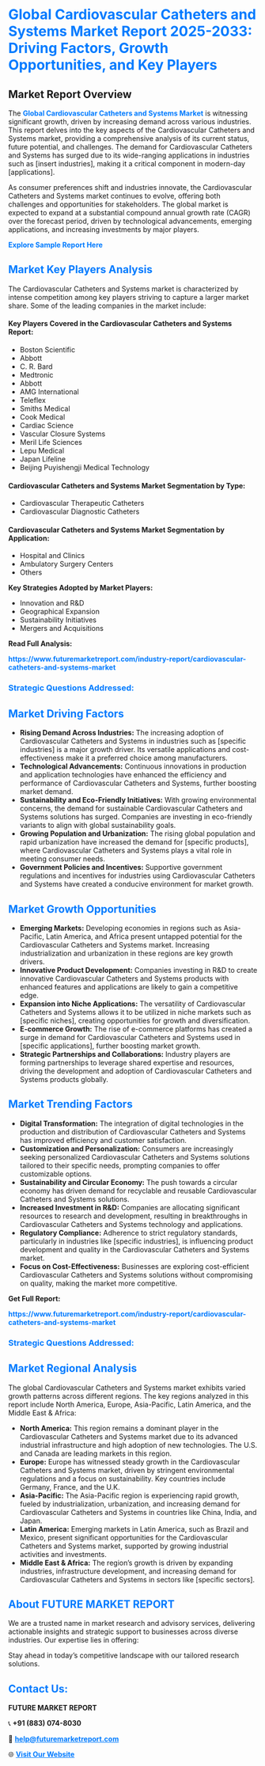 <h1 style="color: #007BFF;">Global Cardiovascular Catheters and Systems Market Report 2025-2033: Driving Factors, Growth Opportunities, and Key Players</h1>

<section id="overview">
<h2>Market Report Overview</h2>
<p>The <a href="https://www.futuremarketreport.com/industry-report/cardiovascular-catheters-and-systems-market" style="color: #007BFF; text-decoration: none;"><strong>Global Cardiovascular Catheters and Systems Market</strong></a> is witnessing significant growth, driven by increasing demand across various industries. This report delves into the key aspects of the Cardiovascular Catheters and Systems market, providing a comprehensive analysis of its current status, future potential, and challenges. The demand for Cardiovascular Catheters and Systems has surged due to its wide-ranging applications in industries such as [insert industries], making it a critical component in modern-day [applications].</p>
<p>As consumer preferences shift and industries innovate, the Cardiovascular Catheters and Systems market continues to evolve, offering both challenges and opportunities for stakeholders. The global market is expected to expand at a substantial compound annual growth rate (CAGR) over the forecast period, driven by technological advancements, emerging applications, and increasing investments by major players.</p>
</section>

<section id="overview">
<p><a href="https://www.futuremarketreport.com/request-sample/reportId=62601" style="color: #007BFF; text-decoration: none;"><strong>Explore Sample Report Here</strong></a></p>
</section>

<section id="key-players">
<h2 style="color: #007BFF;">Market Key Players Analysis</h2>
<p>The Cardiovascular Catheters and Systems market is characterized by intense competition among key players striving to capture a larger market share. Some of the leading companies in the market include:</p>
<h4>Key Players Covered in the Cardiovascular Catheters and Systems Report:</h4>
<ul><li>Boston Scientific</li><li>Abbott</li><li>C. R. Bard</li><li>Medtronic</li><li>Abbott</li><li>AMG International</li><li>Teleflex</li><li>Smiths Medical</li><li>Cook Medical</li><li>Cardiac Science</li><li>Vascular Closure Systems</li><li>Meril Life Sciences</li><li>Lepu Medical</li><li>Japan Lifeline</li><li>Beijing Puyishengji Medical Technology</li></ul>
<h4>Cardiovascular Catheters and Systems Market Segmentation by Type:</h4>
<ul><li>Cardiovascular Therapeutic Catheters</li><li>Cardiovascular Diagnostic Catheters</li></ul>

<h4>Cardiovascular Catheters and Systems Market Segmentation by Application:</h4>
<ul><li>Hospital and Clinics</li><li>Ambulatory Surgery Centers</li><li>Others</li></ul>
<p><strong>Key Strategies Adopted by Market Players:</strong></p>
<ul>
<li>Innovation and R&D</li>
<li>Geographical Expansion</li>
<li>Sustainability Initiatives</li>
<li>Mergers and Acquisitions</li>
</ul>
</section>

<section>
<p><strong>Read Full Analysis: </strong></p><a href="https://www.futuremarketreport.com/industry-report/cardiovascular-catheters-and-systems-market" style="color: #007BFF; text-decoration: none;"><strong>https://www.futuremarketreport.com/industry-report/cardiovascular-catheters-and-systems-market</strong></a>
<h3 style="color: #007BFF;">Strategic Questions Addressed:</h3>
</section>

<section id="driving-factors">
<h2 style="color: #007BFF;">Market Driving Factors</h2>
<ul>
<li><strong>Rising Demand Across Industries:</strong> The increasing adoption of Cardiovascular Catheters and Systems in industries such as [specific industries] is a major growth driver. Its versatile applications and cost-effectiveness make it a preferred choice among manufacturers.</li>
<li><strong>Technological Advancements:</strong> Continuous innovations in production and application technologies have enhanced the efficiency and performance of Cardiovascular Catheters and Systems, further boosting market demand.</li>
<li><strong>Sustainability and Eco-Friendly Initiatives:</strong> With growing environmental concerns, the demand for sustainable Cardiovascular Catheters and Systems solutions has surged. Companies are investing in eco-friendly variants to align with global sustainability goals.</li>
<li><strong>Growing Population and Urbanization:</strong> The rising global population and rapid urbanization have increased the demand for [specific products], where Cardiovascular Catheters and Systems plays a vital role in meeting consumer needs.</li>
<li><strong>Government Policies and Incentives:</strong> Supportive government regulations and incentives for industries using Cardiovascular Catheters and Systems have created a conducive environment for market growth.</li>
</ul>
</section>

<section id="growth-opportunities">
<h2 style="color: #007BFF;">Market Growth Opportunities</h2>
<ul>
<li><strong>Emerging Markets:</strong> Developing economies in regions such as Asia-Pacific, Latin America, and Africa present untapped potential for the Cardiovascular Catheters and Systems market. Increasing industrialization and urbanization in these regions are key growth drivers.</li>
<li><strong>Innovative Product Development:</strong> Companies investing in R&D to create innovative Cardiovascular Catheters and Systems products with enhanced features and applications are likely to gain a competitive edge.</li>
<li><strong>Expansion into Niche Applications:</strong> The versatility of Cardiovascular Catheters and Systems allows it to be utilized in niche markets such as [specific niches], creating opportunities for growth and diversification.</li>
<li><strong>E-commerce Growth:</strong> The rise of e-commerce platforms has created a surge in demand for Cardiovascular Catheters and Systems used in [specific applications], further boosting market growth.</li>
<li><strong>Strategic Partnerships and Collaborations:</strong> Industry players are forming partnerships to leverage shared expertise and resources, driving the development and adoption of Cardiovascular Catheters and Systems products globally.</li>
</ul>
</section>

<section id="trending-factors">
<h2 style="color: #007BFF;">Market Trending Factors</h2>
<ul>
<li><strong>Digital Transformation:</strong> The integration of digital technologies in the production and distribution of Cardiovascular Catheters and Systems has improved efficiency and customer satisfaction.</li>
<li><strong>Customization and Personalization:</strong> Consumers are increasingly seeking personalized Cardiovascular Catheters and Systems solutions tailored to their specific needs, prompting companies to offer customizable options.</li>
<li><strong>Sustainability and Circular Economy:</strong> The push towards a circular economy has driven demand for recyclable and reusable Cardiovascular Catheters and Systems solutions.</li>
<li><strong>Increased Investment in R&D:</strong> Companies are allocating significant resources to research and development, resulting in breakthroughs in Cardiovascular Catheters and Systems technology and applications.</li>
<li><strong>Regulatory Compliance:</strong> Adherence to strict regulatory standards, particularly in industries like [specific industries], is influencing product development and quality in the Cardiovascular Catheters and Systems market.</li>
<li><strong>Focus on Cost-Effectiveness:</strong> Businesses are exploring cost-efficient Cardiovascular Catheters and Systems solutions without compromising on quality, making the market more competitive.</li>
</ul>
</section>

<section>
<p><strong>Get Full Report: </strong></p><a href="https://www.futuremarketreport.com/industry-report/cardiovascular-catheters-and-systems-market" style="color: #007BFF; text-decoration: none;"><strong>https://www.futuremarketreport.com/industry-report/cardiovascular-catheters-and-systems-market</strong></a>
<h3 style="color: #007BFF;">Strategic Questions Addressed:</h3>
</section>


<section id="regional-analysis">
<h2 style="color: #007BFF;">Market Regional Analysis</h2>
<p>The global Cardiovascular Catheters and Systems market exhibits varied growth patterns across different regions. The key regions analyzed in this report include North America, Europe, Asia-Pacific, Latin America, and the Middle East & Africa:</p>
<ul>
<li><strong>North America:</strong> This region remains a dominant player in the Cardiovascular Catheters and Systems market due to its advanced industrial infrastructure and high adoption of new technologies. The U.S. and Canada are leading markets in this region.</li>
<li><strong>Europe:</strong> Europe has witnessed steady growth in the Cardiovascular Catheters and Systems market, driven by stringent environmental regulations and a focus on sustainability. Key countries include Germany, France, and the U.K.</li>
<li><strong>Asia-Pacific:</strong> The Asia-Pacific region is experiencing rapid growth, fueled by industrialization, urbanization, and increasing demand for Cardiovascular Catheters and Systems in countries like China, India, and Japan.</li>
<li><strong>Latin America:</strong> Emerging markets in Latin America, such as Brazil and Mexico, present significant opportunities for the Cardiovascular Catheters and Systems market, supported by growing industrial activities and investments.</li>
<li><strong>Middle East & Africa:</strong> The region’s growth is driven by expanding industries, infrastructure development, and increasing demand for Cardiovascular Catheters and Systems in sectors like [specific sectors].</li>
</ul>
</section>

<footer>
<h2 style="color: #007BFF;">About FUTURE MARKET REPORT</h2>
<p>We are a trusted name in market research and advisory services, delivering actionable insights and strategic support to businesses across diverse industries. Our expertise lies in offering:</p>

<p>Stay ahead in today’s competitive landscape with our tailored research solutions.</p>

<h2 style="color: #007BFF;">Contact Us:</h2>
<p><strong>FUTURE MARKET REPORT</strong></p>
<p>📞 <strong>+91 (883) 074-8030</strong></p>
<p>📧 <strong><a href="mailto:help@futuremarketreport.com" style="color: #007BFF;">help@futuremarketreport.com</a></strong></p>
<p>🌐 <strong><a href="https://www.futuremarketreport.com/" style="color: #007BFF;">Visit Our Website</a></strong></p>
</footer>